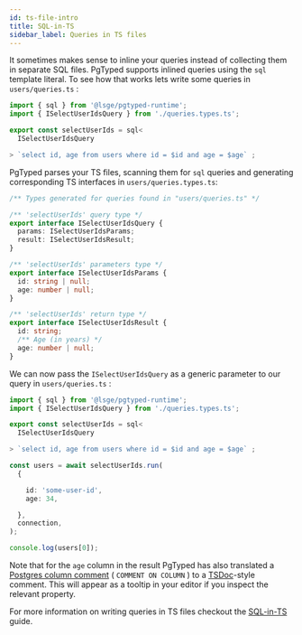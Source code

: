 ```yaml
---
id: ts-file-intro
title: SQL-in-TS
sidebar_label: Queries in TS files
---
```


It sometimes makes sense to inline your queries instead of collecting them in separate SQL files.
PgTyped supports inlined queries using the `sql` template literal.
To see how that works lets write some queries in `users/queries.ts` :

```ts title="users/queries.ts"
import { sql } from '@lsge/pgtyped-runtime'; 
import { ISelectUserIdsQuery } from './queries.types.ts'; 

export const selectUserIds = sql<
  ISelectUserIdsQuery

> `select id, age from users where id = $id and age = $age` ; 

```

PgTyped parses your TS files, scanning them for `sql` queries and generating corresponding TS interfaces in `users/queries.types.ts`:

```ts title="users/queries.types.ts"
/** Types generated for queries found in "users/queries.ts" */

/** 'selectUserIds' query type */
export interface ISelectUserIdsQuery {
  params: ISelectUserIdsParams;
  result: ISelectUserIdsResult;
}

/** 'selectUserIds' parameters type */
export interface ISelectUserIdsParams {
  id: string | null;
  age: number | null;
}

/** 'selectUserIds' return type */
export interface ISelectUserIdsResult {
  id: string;
  /** Age (in years) */
  age: number | null;
}
```

We can now pass the `ISelectUserIdsQuery` as a generic parameter to our query in `users/queries.ts` :

```ts title="users/queries.ts"
import { sql } from '@lsge/pgtyped-runtime'; 
import { ISelectUserIdsQuery } from './queries.types.ts'; 

export const selectUserIds = sql<
  ISelectUserIdsQuery

> `select id, age from users where id = $id and age = $age` ; 

const users = await selectUserIds.run(
  {

    id: 'some-user-id',
    age: 34,

  }, 
  connection, 
); 

console.log(users[0]); 
```

Note that for the `age` column in the result PgTyped has also translated a [Postgres column comment](https://www.postgresql.org/docs/current/sql-comment.html) ( `COMMENT ON COLUMN` ) to a [TSDoc](https://tsdoc.org/)-style comment. This will appear as a tooltip in your editor if you inspect the relevant property.

For more information on writing queries in TS files checkout the [SQL-in-TS](ts-file) guide.
